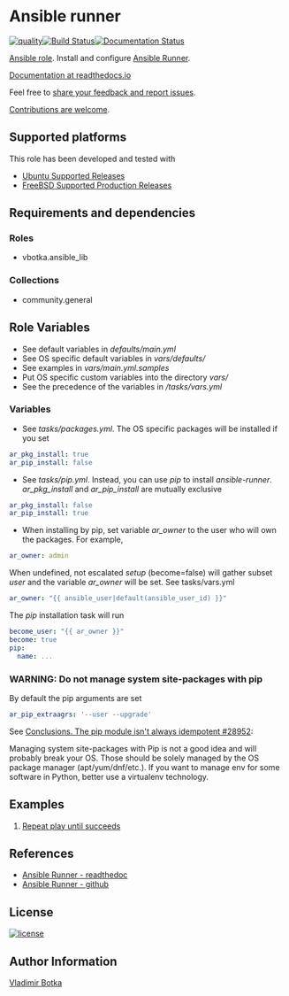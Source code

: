 # Ansible runner

[![quality](https://img.shields.io/ansible/quality/27910)](https://galaxy.ansible.com/vbotka/ansible_runner)[![Build Status](https://travis-ci.org/vbotka/ansible-runner.svg?branch=master)](https://travis-ci.org/vbotka/ansible-runner)[![Documentation Status](https://readthedocs.org/projects/docs/badge/?version=latest)](https://ansible-runner-role.readthedocs.io/en/latest/)

[Ansible role](https://galaxy.ansible.com/vbotka/ansible_runner/). Install and configure [Ansible Runner](https://github.com/ansible/ansible-runner).

[Documentation at readthedocs.io](https://ansible-runner-role.readthedocs.io)

Feel free to [share your feedback and report issues](https://github.com/vbotka/ansible-runner/issues).

[Contributions are welcome](https://github.com/firstcontributions/first-contributions).


## Supported platforms

This role has been developed and tested with
* [Ubuntu Supported Releases](http://releases.ubuntu.com/)
* [FreeBSD Supported Production Releases](https://www.freebsd.org/releases/)


## Requirements and dependencies

### Roles

* vbotka.ansible_lib

### Collections

* community.general


## Role Variables

- See default variables in *defaults/main.yml*
- See OS specific default variables in *vars/defaults/*
- See examples in *vars/main.yml.samples*
- Put OS specific custom variables into the directory *vars/*
- See the precedence of the variables in */tasks/vars.yml*


### Variables

* See *tasks/packages.yml*. The OS specific packages will be installed
  if you set

```yaml
ar_pkg_install: true
ar_pip_install: false
```

* See *tasks/pip.yml*. Instead, you can use *pip* to install
  *ansible-runner*. *ar_pkg_install* and *ar_pip_install* are mutually
  exclusive

```yaml
ar_pkg_install: false
ar_pip_install: true
```

* When installing by pip, set variable *ar_owner* to the user who will
  own the packages. For example,

```yaml
ar_owner: admin
```

When undefined, not escalated *setup* (become=false) will gather
subset *user* and the variable *ar_owner* will be set. See
tasks/vars.yml

```yaml
ar_owner: "{{ ansible_user|default(ansible_user_id) }}"
```

The *pip* installation task will run

```yaml
become_user: "{{ ar_owner }}"
become: true
pip:
  name: ...
```

### WARNING: Do not manage system site-packages with pip

By default the pip arguments are set

```yaml
ar_pip_extraagrs: '--user --upgrade'
```

See [Conclusions. The pip module isn't always idempotent #28952](https://github.com/ansible/ansible/issues/28952):

  Managing system site-packages with Pip is not a good idea and will
  probably break your OS. Those should be solely managed by the OS
  package manager (apt/yum/dnf/etc.). If you want to manage env for
  some software in Python, better use a virtualenv technology.


## Examples

1) [Repeat play until succeeds](https://github.com/vbotka/ansible-runner/blob/master/contrib/repeat_play_until_succeeds.bash)


## References

- [Ansible Runner - readthedoc](https://ansible-runner.readthedocs.io/en/latest/)
- [Ansible Runner - github](https://github.com/ansible/ansible-runner/)


## License

[![license](https://img.shields.io/badge/license-BSD-red.svg)](https://www.freebsd.org/doc/en/articles/bsdl-gpl/article.html)


## Author Information

[Vladimir Botka](https://botka.info)

